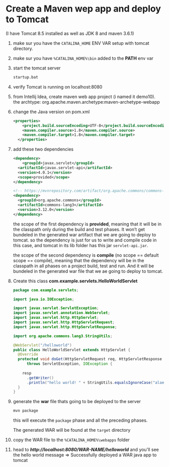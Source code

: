# Create a Maven wep app and deploy to Tomcat

(I have Tomcat 8.5 installed as well as JDK 8 and maven 3.6.1)

1. make sur you have the `CATALINA_HOME` ENV VAR setup with tomcat directory.

2. make sur you have `%CATALINA_HOME%\bin` added to the **PATH** env var

3. start the tomcat server
    ```bash
    startup.bat
    ```

4. verify Tomcat is running on localhost:8080

5. from Intellij Idea, create maven web app project (i named it demo10).\
  the archtype: org.apache.maven.archetype:maven-archetype-webapp 

6. change the Java version on pom.xml

    ```xml
    <properties>
        <project.build.sourceEncoding>UTF-8</project.build.sourceEncoding>
        <maven.compiler.source>1.8</maven.compiler.source>
        <maven.compiler.target>1.8</maven.compiler.target>
      </properties>
    ```

7. add these two dependencies
    ```xml
    <dependency>
        <groupId>javax.servlet</groupId>
      <artifactId>javax.servlet-api</artifactId>
      <version>4.0.1</version>
      <scope>provided</scope>
    </dependency>

    <!-- https://mvnrepository.com/artifact/org.apache.commons/commons-lang3 -->
    <dependency>
      <groupId>org.apache.commons</groupId>
      <artifactId>commons-lang3</artifactId>
      <version>3.12.0</version>
    </dependency>
    ```

    the scope of the first dependency is **provided**, meaning that it will be in the classpath only during the build and test phases. It won’t get bundeled in the generated war artifact that we are going to deploy to tomcat. so the dependency is just for us to write and compile code in this case, and tomcat in its lib folder has this jar `servlet-api.jar`.


    the scope of the second dependency is **compile** (no scope == default scope == compile), meaning that the dependency will be in the classpath in all phases on a project build, test and run. And it will be bundeled in the generated war file that we ae going to deploy to tomcat.

8. Create this class **com.example.servlets.HelloWorldServlet**

    ```java
    package com.example.servlets;

    import java.io.IOException;

    import javax.servlet.ServletException;
    import javax.servlet.annotation.WebServlet;
    import javax.servlet.http.HttpServlet;
    import javax.servlet.http.HttpServletRequest;
    import javax.servlet.http.HttpServletResponse;

    import org.apache.commons.lang3.StringUtils;

    @WebServlet("/helloworld")
    public class HelloWorldServlet extends HttpServlet {
      @Override
      protected void doGet(HttpServletRequest req, HttpServletResponse resp) 
          throws ServletException, IOException {
        
        resp
          .getWriter()
          .println("hello world! " + StringUtils.equalsIgnoreCase("alae", "ALAE"));
      }
    }
    ```

9. generate the **war** file thats going to be deployed to the server

    ```bash
    mvn package
    ```

    this will execute the `package` phase and all the preceding phases.

    The generated WAR will be found at the `target` directory

10. copy the WAR file to the `%CATALINA_HOME%\webapps` folder

11. head to ***http://localhost:8080/WAR-NAME/helloworld*** and you'll see the hello world message => Successfully deployed a WAR java app to tomcat